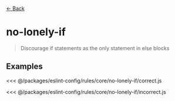 [&#x2190; Back](./)
# no-lonely-if <badge text="warn" type="warn" vertical="middle"/>

> Discourage if statements as the only statement in else blocks


## Examples

<code-highlight>
 
<div slot="correct">

<<< @/packages/eslint-config/rules/core/no-lonely-if/correct.js

</div>

 
<div slot="incorrect">

<<< @/packages/eslint-config/rules/core/no-lonely-if/incorrect.js

</div>

 
</code-highlight>

